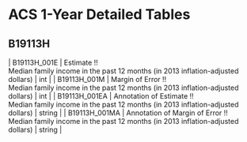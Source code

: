 # ACS 1-Year Detailed Tables

## B19113H

| B19113H_001E | Estimate !!<br>Median family income in the past 12 months (in 2013 inflation-adjusted dollars) | int |
| B19113H_001M | Margin of Error !!<br>Median family income in the past 12 months (in 2013 inflation-adjusted dollars) | int |
| B19113H_001EA | Annotation of Estimate !!<br>Median family income in the past 12 months (in 2013 inflation-adjusted dollars) | string |
| B19113H_001MA | Annotation of Margin of Error !!<br>Median family income in the past 12 months (in 2013 inflation-adjusted dollars) | string |

